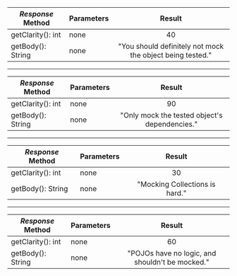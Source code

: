 <!-- Prints the four instructor responses on one side of
     one sheet of A4 portrait paper -->
   | *Response* Method     | Parameters | Result|
   |------|--------|:--------------------:|
   | getClarity(): int   |  none  |  40   |
   | getBody(): String   |  none  |  "You should definitely not mock the object being tested." |

---

   | *Response* Method     | Parameters | Result|
   |------|--------|:--------------------:|
   | getClarity(): int   |  none  |  90   |
   | getBody(): String   |  none  |  "Only mock the tested object's dependencies."             |

---

   | *Response* Method     | Parameters | Result|
   |------|--------|:--------------------:|
   | getClarity(): int   |  none  |  30   |
   | getBody(): String   |  none  |  "Mocking Collections is hard."                            |

---

   | *Response* Method     | Parameters | Result|
   |------|--------|:--------------------:|
   | getClarity(): int   |  none  |  60   |
   | getBody(): String   |  none  |  "POJOs have no logic, and shouldn't be mocked."           |

